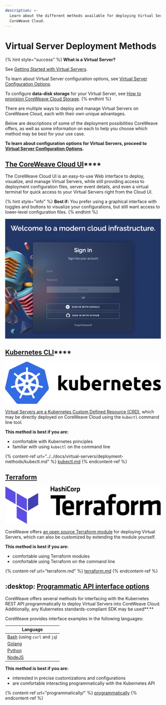 ```yaml
---
description: >-
  Learn about the different methods available for deploying Virtual Servers to
  CoreWeave Cloud.
---
```


# Virtual Server Deployment Methods

{% hint style="success" %}
**What is a Virtual Server?**

See [Getting Started with Virtual Servers](../getting-started.md).

To learn about Virtual Server configuration options, see [Virtual Server Configuration Options](../../docs/virtual-servers/virtual-server-configuration-options/).

To configure **data-disk storage** for your Virtual Server, see [How to provision CoreWeave Cloud Storage](https://docs.coreweave.com/coreweave-kubernetes/storage#how-to-provision-coreweave-cloud-storage).
{% endhint %}

There are multiple ways to deploy and manage Virtual Servers on CoreWeave Cloud, each with their own unique advantages.

Below are descriptions of some of the deployment possibilities CoreWeave offers, as well as some information on each to help you choose which method may be best for your use case.

**To learn about configuration options for Virtual Servers, proceed to** [**Virtual Server Configuration Options**](../../docs/virtual-servers/virtual-server-configuration-options/)**.**

## [The CoreWeave Cloud UI](coreweave-apps.md)\*\*\*\*

The CoreWeave Cloud UI is an easy-to-use Web interface to deploy, visualize, and manage Virtual Servers, while still providing access to deployment configuration files, server event details, and even a virtual terminal for quick access to your Virtual Servers right from the Cloud UI.

{% hint style="info" %}
**Best if:** You prefer using a graphical interface with toggles and buttons to visualize your configurations, but still want access to lower-level configuration files.
{% endhint %}

![](<../../docs/.gitbook/assets/image (6) (1).png>)

## [Kubernetes CLI](../../docs/virtual-servers/deployment-methods/kubectl.md)\*\*\*\*

![](<../../docs/.gitbook/assets/image (71) (1) (1).png>)

[Virtual Servers are a Kubernetes Custom Defined Resource (CRD)](https://github.com/coreweave/kubernetes-cloud/blob/5632d497da5883be07a1535a67cad69b97ea5050/docs/virtual-servers/deployment-methods/kubectl.md), which may be directly deployed on CoreWeave Cloud using the `kubectl` command line tool.

**This method is best if you are:**

* comfortable with Kubernetes principles
* familiar with using `kubectl` on the command line

{% content-ref url="../../docs/virtual-servers/deployment-methods/kubectl.md" %}
[kubectl.md](../../docs/virtual-servers/deployment-methods/kubectl.md)
{% endcontent-ref %}

## [Terraform](terraform.md)

![](<../../docs/.gitbook/assets/image (4) (2) (1).png>)

CoreWeave offers [an open source Terraform module](https://github.com/coreweave/kubernetes-cloud/tree/5632d497da5883be07a1535a67cad69b97ea5050/virtual-server/examples/terraform) for deploying Virtual Servers, which can also be customized by extending the module yourself.

**This method is best if you are:**

* comfortable using Terraform modules
* comfortable using Terraform on the command line

{% content-ref url="terraform.md" %}
[terraform.md](terraform.md)
{% endcontent-ref %}

## :desktop: [Programmatic API interface options](programmatically/)

CoreWeave offers several methods for interfacing with the Kubernetes REST API programmatically to deploy Virtual Servers into CoreWeave Cloud. Additionally, any Kubernetes standards-compliant SDK may be used\*\*.\*\*

CoreWeave provides interface examples in the following languages:

| Language                                                                                               |
| ------------------------------------------------------------------------------------------------------ |
| [Bash](../../docs/virtual-servers/deployment-methods/programmatically/bash.md) (using `curl` and `jq`) |
| [Golang](programmatically/golang.md)                                                                   |
| [Python](programmatically/python.md)                                                                   |
| [NodeJS](programmatically/nodejs.md)                                                                   |

**This method is best if you are:**

* interested in precise customizations and configurations
* are comfortable interacting programmatically with the Kubernetes API

{% content-ref url="programmatically/" %}
[programmatically](programmatically/)
{% endcontent-ref %}
